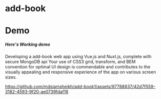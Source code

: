 # add-book



# Demo

##### Here's Working demo

Developing a add-book web app using Vue.js and Nuxt.js, complete with secure MongoDB api Your use of CSS3 grid, transform, and BEM convention for optimal UI design is commendable and contributes to the visually appealing and responsive experience of the app on various screen sizes.






https://github.com/mdsiamsheikh/add-book1/assets/97788837/42d7f559-3182-4593-9f20-ae0739fdaf16

